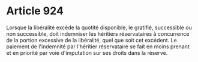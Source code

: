 # Article 924

Lorsque la libéralité excède la quotité disponible, le gratifié, successible ou non successible, doit indemniser les héritiers réservataires à concurrence de la portion excessive de la libéralité, quel que soit cet excédent.   Le paiement de l'indemnité par l'héritier réservataire se fait en moins prenant et en priorité par voie d'imputation sur ses droits dans la réserve.